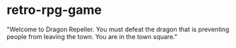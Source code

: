 # retro-rpg-game

"Welcome to Dragon Repeller. You must defeat the dragon that is preventing people from leaving the town. You are in the town square."
